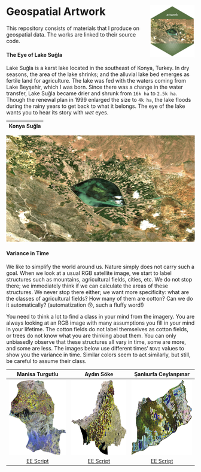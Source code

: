 # Geospatial Artwork <a href='/scripts/eye-sugla-hexagon.R'><img src='collections/eye-sugla/eye-sugla-hexagon.png' align="right" height="139" /></a>

This repository consists of materials that I produce
on geospatial data. The works are linked to their source code.


#### The Eye of Lake Suğla

Lake Suğla is a karst lake located in the southeast of Konya, Turkey. In dry seasons, the area of the lake shrinks; and the alluvial lake bed emerges as fertile land for agriculture. The lake was fed with the waters coming from Lake Beyşehir, which I was born. Since there was a change in the water transfer, Lake Suğla became drier and shrunk from `16k ha` to `2.5k ha`. Though the renewal plan in 1999 enlarged the size to `4k ha`, the lake floods during the rainy years to get back to what it belongs. The eye of the lake wants you to hear its story with *wet* eyes. 

| Konya Suğla |
| :---:       |
<a href='https://code.earthengine.google.com/da4b40d1006d1fc5ceae3b19b4354ae6'> <div align="center"><img src="collections/eye-sugla/eye-sugla-1920-1080-hq.jpeg"></div></a>

#### Variance in Time

We like to simplify the world around us. Nature simply does not carry such a goal. When we look at a usual RGB satellite image, we start to label structures such as mountains, agricultural fields, cities, etc. We do not stop there; we immediately think if we can calculate the areas of these structures. We never stop there either; we want more specificity: what are the classes of agricultural fields? How many of them are cotton? Can we do it automatically? (automatization :kissing_smiling_eyes:, such a fluffy word!)

You need to think a lot to find a class in your mind from the imagery. You are always looking at an RGB image with many assumptions you fill in your mind in your lifetime. The cotton fields do not label themselves as cotton fields, or trees do not know what you are thinking about them. You can only unbiasedly observe that these structures all vary in time, some are more, and some are less. The images below use different times’ `NDVI` values to show you the variance in time. Similar colors seem to act similarly, but still, be careful to assume their class.

| Manisa Turgutlu | Aydın Söke | Şanlıurfa Ceylanpınar |
| :---:        |     :---:      |          :---: |
| <img src="collections/variance-in-time/vit-manisa-turgutlu-1200-1170-lq.png" width="200" height="200" >   | <img src="collections/variance-in-time/vit-aydin-soke-1200-613-lq.png" width="200" height="200" >     | <img src="collections/variance-in-time/vit-sanliurfa-ceylanpinar-1200-675-lq.png" width="200" height="200" >    |
| [EE Script](https://code.earthengine.google.com/3ea171a6dd58bec9bd0cfca01c21f273)     | [EE Script](https://code.earthengine.google.com/3ea171a6dd58bec9bd0cfca01c21f273)       | [EE Script](https://code.earthengine.google.com/3ea171a6dd58bec9bd0cfca01c21f273)      |

